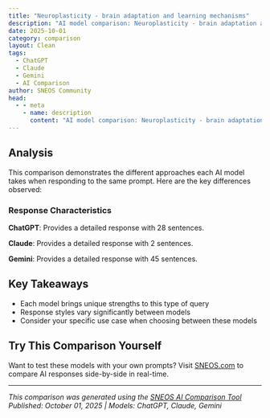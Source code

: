 ```yaml
---
title: "Neuroplasticity - brain adaptation and learning mechanisms"
description: "AI model comparison: Neuroplasticity - brain adaptation and learning mechanisms..."
date: 2025-10-01
category: comparison
layout: Clean
tags:
  - ChatGPT
  - Claude
  - Gemini
  - AI Comparison
author: SNEOS Community
head:
  - - meta
    - name: description
      content: "AI model comparison: Neuroplasticity - brain adaptation and learning mechanisms..."
---
```


<ChatComparison
  title="Neuroplasticity - brain adaptation and learning mechanisms"
  prompt="Neuroplasticity - brain adaptation and learning mechanisms"
  :responses='{
    "ChatGPT": "Neuroplasticity: Brain Adaptation and Learning Mechanisms\n\n**Definition:**\nNeuroplasticity, also known as brain plasticity, is the brain\u0027s remarkable ability to reorganize itself by forming new neural connections throughout life. This adaptive capacity allows the brain to adjust to new experiences, learn new information, recover from injury, and accommodate changes in the environment.\n\n**Types of Neuroplasticity:**\n\n1. **Structural Plasticity:** \n   - Refers to the brain\u0027s ability to physically change its neural architecture.\n   - Involves growth of new neurons (neurogenesis), dendritic branching, and synaptogenesis (creation of new synapses).\n   - Common during development but also occurs in adulthood, especially in areas like the hippocampus.\n\n2. **Functional Plasticity:** \n   - Refers to the brain\u0027s ability to move functions from damaged areas to undamaged areas.\n   - Common in recovery after brain injury, where other parts of the brain compensate for lost functions.\n\n**Mechanisms Underlying Neuroplasticity:**\n\n- **Synaptic Plasticity:** \n  - Changes in the strength or efficacy of synaptic transmission.\n  - Long-term potentiation (LTP) and long-term depression (LTD) are key processes that increase or decrease synaptic strength, respectively.\n  - Critical for learning and memory.\n\n- **Neurogenesis:** \n  - Generation of new neurons from neural stem cells.\n  - Occurs primarily in the hippocampus, playing a role in memory formation and mood regulation.\n\n- **Dendritic Remodeling:** \n  - Changes in the structure and complexity of dendrites, affecting the number and strength of synaptic connections.\n\n- **Axonal Sprouting:** \n  - Growth of new axon terminals to form new synapses, often after injury.\n\n**Role in Learning and Memory:**\n\n- Learning involves the strengthening or weakening of synapses in response to experience.\n- Repetitive stimulation strengthens synaptic connections (LTP), making neural pathways more efficient.\n- This adaptation underlies the acquisition of new skills, knowledge, and behaviors.\n- Neuroplasticity also supports memory consolidation and retrieval.\n\n**Factors Influencing Neuroplasticity:**\n\n- **Age:** Greater plasticity in childhood, but remains present in adulthood.\n- **Environment:** Enriched environments, physical exercise, and mental challenges enhance plasticity.\n- **Stress and Trauma:** Chronic stress may impair plasticity.\n- **Diet and Sleep:** Proper nutrition and sleep support neuroplastic processes.\n\n**Clinical Relevance:**\n\n- Rehabilitation after stroke or brain injury relies on harnessing neuroplasticity.\n- Therapeutic interventions aim to promote plasticity to restore lost functions.\n- Understanding neuroplasticity helps in addressing neurodevelopmental disorders, neurodegenerative diseases, and mental health conditions.\n\n---\n\nIn summary, neuroplasticity is the foundational mechanism by which the brain adapts, learns, and recovers, involving dynamic changes at cellular and molecular levels that reshape neural circuits in response to experiences and environmental demands.",
    "Claude": "# Neuroplasticity: Brain Adaptation and Learning Mechanisms\n\nNeuroplasticity refers to the brain\u0027s remarkable ability to reorganize, adapt, and form new neural connections throughout life. This fundamental property underlies learning, memory, recovery from injury, and adaptation to new experiences.\n\n## Types of Neuroplasticity\n\n### **Structural Plasticity**\n- **Synaptic plasticity**: Formation, strengthening, or elimination of synapses\n- **Dendritic plasticity**: Growth and pruning of dendritic branches\n- **Neurogenesis**: Birth of new neurons (primarily in hippocampus and olfactory bulb)\n- **Axonal sprouting**: Growth of new axonal connections\n\n### **Functional Plasticity**\n- **Cortical remapping**: Reassignment of brain regions to new functions\n- **Cross-modal plasticity**: One sensory modality taking over areas typically used by another\n- **Compensatory plasticity**: Healthy brain regions compensating for damaged areas\n\n## Mechanisms of Learning and Adaptation\n\n### **Synaptic Plasticity**\n\n**Long-Term Potentiation (LTP)**\n- Persistent strengthening of synapses based on recent activity\n- Key mechanism: \u0022Neurons that fire together, wire together\u0022\n- Involves NMDA and AMPA glutamate receptors\n- Critical for learning and memory formation\n\n**Long-Term Depression (LTD)**\n- Weakening of synaptic connections\n- Important for forgetting irrelevant information\n- Prevents synaptic saturation\n\n### **Molecular Mechanisms**\n- **CREB signaling**: Transcription factor crucial for memory consolidation\n- **BDNF (Brain-Derived Neurotrophic Factor)**: Promotes neuron survival and growth\n- **Protein synthesis**: Required for long-term memory storage\n- **Epigenetic modifications**: Gene expression changes without DNA alterations\n\n## Critical Periods and Sensitive Periods\n\n### **Critical Periods**\n- Windows when specific experiences are necessary for normal development\n- Examples: Visual system development, language acquisition\n- Limited reversibility after the period closes\n\n### **Adult Plasticity**\n- Continues throughout life, though generally reduced compared to childhood\n- Enhanced by:\n  - Novel experiences\n  - Physical exercise\n  - Social interaction\n  - Cognitive challenges\n\n## Factors Influencing Neuroplasticity\n\n### **Enhancing Factors**\n- **Exercise**: Increases BDNF, promotes neurogenesis\n- **Sleep**: Consolidates learning, clears metabolic waste\n- **Nutrition**: Omega-3 fatty acids, antioxidants support brain health\n- **Social interaction**: Stimulates cognitive networks\n- **Meditation**: Alters brain structure and function\n- **Novel experiences**: Challenges existing neural pathways\n\n### **Inhibiting Factors**\n- **Chronic stress**: Elevates cortisol, impairs hippocampal function\n- **Aging**: Natural decline in plasticity mechanisms\n- **Sleep deprivation**: Impairs memory consolidation\n- **Alcohol and drugs**: Can damage neural circuits\n- **Sedentary lifestyle**: Reduces neurotrophic factors\n\n## Clinical Applications\n\n### **Rehabilitation**\n- **Stroke recovery**: Healthy brain regions compensate for damaged areas\n- **Physical therapy**: Promotes motor cortex reorganization\n- **Constraint-induced movement therapy**: Forces use of impaired limbs\n\n### **Learning Disorders**\n- **Dyslexia intervention**: Targeted training can reorganize reading networks\n- **Cognitive rehabilitation**: Structured exercises to improve specific functions\n\n### **Mental Health**\n- **Depression treatment**: Antidepressants may promote neuroplasticity\n- **PTSD therapy**: Exposure therapy relies on fear memory modification\n- **Cognitive behavioral therapy**: Changes thought patterns and brain activity\n\n## Age-Related Changes\n\n### **Childhood and Adolescence**\n- Peak plasticity period\n- Extensive synaptic pruning\n- Critical for language and social skill development\n- High vulnerability to environmental influences\n\n### **Adulthood**\n- Continued but reduced plasticity\n- Learning still possible but may require more effort\n- Maintenance of existing connections becomes important\n\n### **Aging**\n- Gradual decline in plasticity mechanisms\n- Reduced neurogenesis\n- Increased importance of \u0022cognitive reserve\u0022\n- Potential for some compensation through experience\n\n## Future Directions\n\n### **Therapeutic Applications**\n- **Brain stimulation**: TMS, tDCS to enhance plasticity",
    "Gemini": "## Neuroplasticity: The Brain\u0027s Remarkable Adaptability and Learning Mechanisms\n\nNeuroplasticity, also known as brain plasticity, is the brain\u0027s ability to **reorganize itself by forming new neural connections throughout life.**  It allows the brain to adjust to new experiences, learn new information, recover from damage, and adapt to changes in the environment.  Think of it as the brain being less like a fixed, hardwired machine and more like a constantly evolving, living network.\n\n**Key Aspects of Neuroplasticity:**\n\n* **Formation of New Connections (Synaptogenesis):**  Learning a new skill or having a new experience stimulates the growth of new synapses (connections between neurons). This is the fundamental building block of learning and memory.\n* **Strengthening or Weakening of Existing Connections (Synaptic Pruning \u0026 Potentiation/Depression):** Synapses that are frequently used become stronger (long-term potentiation - LTP), while those that are rarely used weaken and eventually get pruned away (synaptic pruning).  This \u0022use it or lose it\u0022 principle is crucial for efficient brain function.\n* **Changes in Neural Pathways:**  Repeated activity can strengthen existing pathways, making them more efficient and preferred routes for information to travel. Alternatively, the brain can reroute information through new pathways to compensate for damage or learn new skills.\n* **Changes in Neuron Morphology:** Neurons can physically change their structure, such as the size and complexity of their dendrites (branch-like extensions that receive signals from other neurons).\n\n**Mechanisms Driving Neuroplasticity:**\n\nSeveral mechanisms contribute to neuroplasticity at different levels:\n\n* **Synaptic Plasticity:**  Changes in the strength of connections between neurons. This is the most well-studied form of neuroplasticity and includes LTP, LTD (long-term depression), and changes in neurotransmitter release and receptor sensitivity.\n* **Structural Plasticity:**  Changes in the physical structure of the brain, including the formation of new neurons (neurogenesis), changes in dendritic branching, and changes in the size or number of synapses.\n* **Functional Plasticity:**  Changes in the way the brain functions, such as changes in the areas of the brain that are activated during a particular task or changes in the way different brain regions communicate with each other.\n\n**Types of Neuroplasticity:**\n\nWhile often used interchangeably, neuroplasticity can be categorized in a few ways:\n\n* **Experience-Dependent Plasticity:**  Changes in the brain that occur as a result of specific experiences. This is the most common type of neuroplasticity and is essential for learning and memory.  Examples include learning a new language, mastering a musical instrument, or recovering from a stroke.\n* **Developmental Plasticity:**  Changes in the brain that occur during development.  This is crucial for the formation of neural circuits and the establishment of brain function.  It\u0027s most prominent during childhood and adolescence.\n* **Compensatory Plasticity:**  Changes in the brain that occur in response to injury or disease.  This can help the brain to recover function by rerouting information through new pathways or by recruiting other brain regions to take over the functions of the damaged area.  Examples include recovery from stroke or traumatic brain injury.\n* **Maladaptive Plasticity:**  Changes in the brain that can lead to negative outcomes, such as chronic pain, phantom limb pain, or addiction. This highlights that plasticity isn\u0027t always beneficial.\n\n**Factors Influencing Neuroplasticity:**\n\n* **Age:**  While neuroplasticity is present throughout life, it is generally more robust in younger brains.\n* **Environment:**  Stimulating and enriching environments promote neuroplasticity.\n* **Experience:**  Novel and challenging experiences can drive neuroplastic change.\n* **Training:**  Repeated practice and training can strengthen neural pathways and improve performance.\n* **Diet and Exercise:**  Healthy lifestyle choices, including a balanced diet and regular exercise, can promote neuroplasticity.\n* **Sleep:**  Sleep is crucial for consolidating memories and facilitating neuroplastic changes.\n* **Stress:**  Chronic stress can impair neuroplasticity.\n* **Drugs and Medications:**  Some drugs and medications can either enhance or inhibit neuroplasticity.\n\n**Examples of Neuroplasticity in Action:**\n\n* **Learning to read:**  The brain rewires itself to recognize letters and associate them with sounds.\n* **Mastering a musical instrument:**  The brain strengthens the connections between the motor cortex and the muscles involved in playing the instrument.\n* **Recovering from a stroke:**  The brain can reroute information around the damaged area and learn new ways to perform tasks.\n* **Learning a new language:**  The brain forms new connections to represent the sounds and grammar of the new language.\n* **Meditation:**  Studies show that meditation can alter brain structure and function, leading to increased attention and emotional regulation.\n\n**Implications and Applications:**\n\nUnderstanding neuroplasticity has profound implications for:\n\n* **Education:**  Designing learning strategies that promote neuroplasticity and maximize learning outcomes.\n* **Rehabilitation:**  Developing therapies that harness neuroplasticity to help people recover from brain injuries and neurological disorders.\n* **Mental Health:**  Understanding how neuroplasticity is affected in mental health disorders and developing new treatments that target these changes.\n* **Aging:**  Developing strategies to maintain and enhance neuroplasticity in older adults to prevent cognitive decline.\n* **Skill Acquisition:**  Optimizing training methods to accelerate learning and improve performance in various domains.\n\n**In conclusion, neuroplasticity is a fundamental property of the brain that allows it to adapt, learn, and recover. By understanding the mechanisms that drive neuroplasticity, we can develop new strategies to enhance brain function, promote learning, and improve the lives of people with neurological disorders.**\n"
  }'
  published-date="11:56"
/>

## Analysis

This comparison demonstrates the different approaches each AI model takes when responding to the same prompt. Here are the key differences observed:

### Response Characteristics

**ChatGPT**: Provides a detailed response with 28 sentences. 

**Claude**: Provides a detailed response with 2 sentences. 

**Gemini**: Provides a detailed response with 45 sentences. 

## Key Takeaways

- Each model brings unique strengths to this type of query
- Response styles vary significantly between models
- Consider your specific use case when choosing between these models

## Try This Comparison Yourself

Want to test these models with your own prompts? Visit [SNEOS.com](https://sneos.com) to compare AI responses side-by-side in real-time.

---

*This comparison was generated using the [SNEOS AI Comparison Tool](https://sneos.com)*
*Published: October 01, 2025 | Models: ChatGPT, Claude, Gemini*
